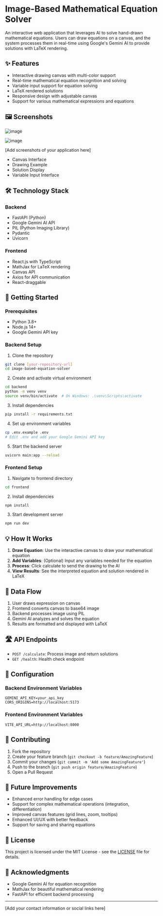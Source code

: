 # Image-Based Mathematical Equation Solver

An interactive web application that leverages AI to solve hand-drawn mathematical equations. Users can draw equations on a canvas, and the system processes them in real-time using Google's Gemini AI to provide solutions with LaTeX rendering.

## ✨ Features

- Interactive drawing canvas with multi-color support
- Real-time mathematical equation recognition and solving
- Variable input support for equation solving
- LaTeX rendered solutions
- Responsive design with adjustable canvas
- Support for various mathematical expressions and equations

## 🖼️ Screenshots

![image](https://github.com/user-attachments/assets/3c197213-12d2-4107-81b1-fc60fd539a6d)


![image](https://github.com/user-attachments/assets/c4d0db54-98d7-412f-a771-ce9a68ba912a)


[Add screenshots of your application here]
- Canvas Interface
- Drawing Example
- Solution Display
- Variable Input Interface

## 🛠️ Technology Stack

### Backend
- FastAPI (Python)
- Google Gemini AI API
- PIL (Python Imaging Library)
- Pydantic
- Uvicorn

### Frontend
- React.js with TypeScript
- MathJax for LaTeX rendering
- Canvas API
- Axios for API communication
- React-draggable

## 🚀 Getting Started

### Prerequisites
- Python 3.8+
- Node.js 14+
- Google Gemini API key

### Backend Setup

1. Clone the repository
```bash
git clone [your-repository-url]
cd image-based-equation-solver
```

2. Create and activate virtual environment
```bash
cd backend
python -m venv venv
source venv/bin/activate  # On Windows: .\venv\Scripts\activate
```

3. Install dependencies
```bash
pip install -r requirements.txt
```

4. Set up environment variables
```bash
cp .env.example .env
# Edit .env and add your Google Gemini API key
```

5. Start the backend server
```bash
uvicorn main:app --reload
```

### Frontend Setup

1. Navigate to frontend directory
```bash
cd frontend
```

2. Install dependencies
```bash
npm install
```

3. Start development server
```bash
npm run dev
```

## 💡 How It Works

1. **Draw Equation**: Use the interactive canvas to draw your mathematical equation
2. **Add Variables**: (Optional) Input any variables needed for the equation
3. **Process**: Click calculate to send the drawing to the AI
4. **View Results**: See the interpreted equation and solution rendered in LaTeX

## 🔄 Data Flow

1. User draws expression on canvas
2. Frontend converts canvas to base64 image
3. Backend processes image using PIL
4. Gemini AI analyzes and solves the equation
5. Results are formatted and displayed with LaTeX

## 🛣️ API Endpoints

- `POST /calculate`: Process image and return solutions
- `GET /health`: Health check endpoint

## 🔧 Configuration

### Backend Environment Variables
```
GEMINI_API_KEY=your_api_key
CORS_ORIGINS=http://localhost:5173
```

### Frontend Environment Variables
```
VITE_API_URL=http://localhost:8000
```

## 🤝 Contributing

1. Fork the repository
2. Create your feature branch (`git checkout -b feature/AmazingFeature`)
3. Commit your changes (`git commit -m 'Add some AmazingFeature'`)
4. Push to the branch (`git push origin feature/AmazingFeature`)
5. Open a Pull Request

## 📝 Future Improvements

- Enhanced error handling for edge cases
- Support for complex mathematical operations (integration, differentiation)
- Improved canvas features (grid lines, zoom, tooltips)
- Enhanced UI/UX with better feedback
- Support for saving and sharing equations

## 📄 License

This project is licensed under the MIT License - see the [LICENSE](LICENSE) file for details.

## 👏 Acknowledgments

- Google Gemini AI for equation recognition
- MathJax for beautiful mathematical rendering
- FastAPI for efficient backend processing

---

[Add your contact information or social links here]
